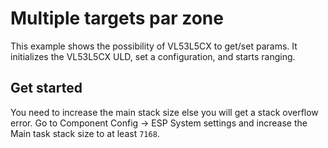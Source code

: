 # Multiple targets par zone
This example shows the possibility of VL53L5CX to get/set params. It initializes the VL53L5CX ULD, set a configuration, and starts ranging.
## Get started
You need to increase the main stack size else you will get a stack overflow error.
Go to Component Config -> ESP System settings and increase the Main task stack size to at least `7168`.

